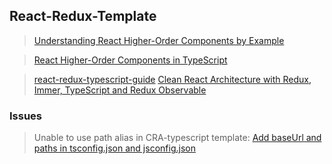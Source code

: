 ## React-Redux-Template

> [Understanding React Higher-Order Components by Example](https://levelup.gitconnected.com/understanding-react-higher-order-components-by-example-95e8c47c8006)

> [React Higher-Order Components in TypeScript](https://medium.com/@jrwebdev/react-higher-order-component-patterns-in-typescript-42278f7590fb)

> [react-redux-typescript-guide](https://github.com/piotrwitek/react-redux-typescript-guide)
> [Clean React Architecture with Redux, Immer, TypeScript and Redux Observable](https://techinscribed.com/clean-react-architecture-with-redux-immer-typescript-redux-observable/)


### Issues

> Unable to use path alias in CRA-typescript template: [Add baseUrl and paths in tsconfig.json and jsconfig.json](https://github.com/facebook/create-react-app/issues/5645)